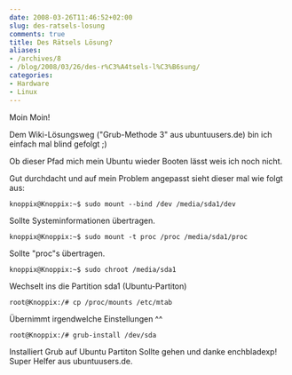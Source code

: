 ```yaml
---
date: 2008-03-26T11:46:52+02:00
slug: des-ratsels-losung
comments: true
title: Des Rätsels Lösung?
aliases:
- /archives/8
- /blog/2008/03/26/des-r%C3%A4tsels-l%C3%B6sung/
categories:
- Hardware
- Linux
---
```


Moin Moin!

Dem Wiki-Lösungsweg ("Grub-Methode 3" aus ubuntuusers.de) bin ich einfach
mal blind gefolgt ;)

Ob dieser Pfad mich mein Ubuntu wieder Booten lässt weis ich noch nicht.

Gut durchdacht und auf mein Problem angepasst sieht dieser mal wie folgt
aus:

```
knoppix@Knoppix:~$ sudo mount --bind /dev /media/sda1/dev
```

Sollte  Systeminformationen übertragen.

```
knoppix@Knoppix:~$ sudo mount -t proc /proc /media/sda1/proc
```

Sollte "proc"s übertragen.

```
knoppix@Knoppix:~$ sudo chroot /media/sda1
```

Wechselt ins die Partition sda1 (Ubuntu-Partiton)

```
root@Knoppix:/# cp /proc/mounts /etc/mtab
```

Übernimmt irgendwelche Einstellungen  ^^

```
root@Knoppix:/# grub-install /dev/sda
```

Installiert Grub auf Ubuntu Partiton Sollte gehen und danke enchbladexp!
Super Helfer aus ubuntuusers.de.
